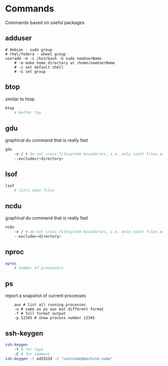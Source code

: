 # Commands

Commands based on useful packages

## adduser

```shell
# debian - sudo group
# rhel/fedora - wheel group
useradd -m -s /bin/bash -G sudo newUserName
    # -m make home directory at /home/newUserName
    # -s set default shell
    # -G set group
```

## btop

similar to htop

```bash
btop
    # better top
```

## gdu

graphical du command that is really fast

```bash
gdu 
    -x / # do not cross filesystem boundaries, i.e. only count files and directories on the same filesystem as the directory being scanned.
    --exclude=/<directory>
```

## lsof

```bash
lsof
    # lists open files
```

## ncdu

graphical du command that is really fast

```bash
ncdu 
    -x / # do not cross filesystem boundaries, i.e. only count files and directories on the same filesystem as the directory being scanned.
    --exclude=<directory>
```

## nproc

```bash
nproc
    # number of processors
```

## ps

report a snapshot of current processes

```shell
    aux # list all running processes
    -e # same as ps aux but different format
    -f # full format output
    -p 12345 # show process number 12345
```

## ssh-keygen

```bash
ssh-keygen
    -t # for type
    -C # for comment
ssh-keygen -t ed25519 -C "username@machine-name"
```
